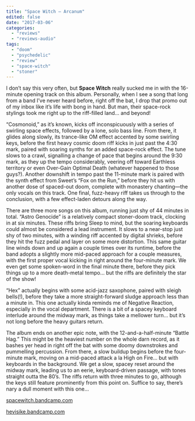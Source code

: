 ```yaml
---
title: "Space Witch – Arcanum"
edited: false
date: "2017-03-06"
categories:
  - "reviews"
  - "reviews-audio"
tags:
  - "doom"
  - "psychedelic"
  - "review"
  - "space-witch"
  - "stoner"
---
```


I don’t say this very often, but **Space Witch** really sucked me in with the 16-minute opening track on this album. Personally, when I see a song that long from a band I’ve never heard before, right off the bat, I drop that promo out of my inbox like it’s life with bong in hand. But man, their space-rock stylings took me right up to the riff-filled land… and beyond!

“Cosmonoid,” as it’s known, kicks off inconspicuously with a series of swirling space effects, followed by a lone, solo bass line. From there, it glides along slowly, its trance-like OM effect accented by some swirling keys, before the first heavy cosmic doom riff kicks in just past the 4:30 mark, paired with soaring synths for an added space-rock effect. The tune slows to a crawl, signalling a change of pace that begins around the 9:30 mark, as they up the tempo considerably, veering off toward Earthless territory or even Over-Gain Optimal Death (whatever happened to those guys?). Another downshift in tempo past the 11-minute mark is paired with the synth effect from Sweet’s “Fox on the Run,” before they hit us with another dose of spaced-out doom, complete with monastery chanting—the only vocals on this track. One final, fuzz-heavy riff takes us through to the conclusion, with a few effect-laden detours along the way.

There are three more songs on this album, running just shy of 44 minutes in total. “Astro Genocide” is a relatively compact stoner-doom track, clocking in at six minutes. These riffs bring Sleep to mind, but the soaring keyboards could almost be considered a lead instrument. It slows to a near-stop just shy of two minutes, with a winding riff accented by digital shrieks, before they hit the fuzz pedal and layer on some more distortion. This same guitar line winds down and up again a couple times over its runtime, before the band adopts a slightly more mid-paced approach for a couple measures, with the first proper vocal kicking in right around the four-minute mark. We even get some spoken-word in the final minute there, before they pick things up to a more death-metal tempo… but the riffs are definitely the star of the show!

“Hex” actually begins with some acid-jazz saxophone, paired with sleigh bells(!), before they take a more straight-forward sludge approach less than a minute in. This one actually kinda reminds me of Negative Reaction, especially in the vocal department. There is a bit of a spacey keyboard interlude around the midway mark, as things take a mellower turn… but it’s not long before the heavy guitars return.

The album ends on another epic note, with the 12-and-a-half-minute “Battle Hag.” This might be the heaviest number on the whole darn record, as it bashes yer head in right off the bat with some doomy downstrokes and pummelling percussion. From there, a slow buildup begins before the four-minute mark, moving on a mid-paced attack a la High on Fire… but with keyboards in the background. We get a slow, spacey reset around the midway mark, leading us to an eerie, keyboard-driven passage, with tones straight outta the 80’s. The riffs return with three minutes to go, although the keys still feature prominently from this point on. Suffice to say, there’s nary a dull moment with this one...

[spacewitch.bandcamp.com](https://spacewitch.bandcamp.com/)

[hevisike.bandcamp.com](https://hevisike.bandcamp.com/)
